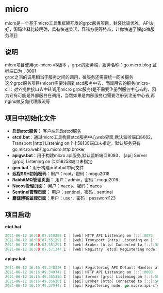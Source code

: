 # micro
micro是一个基于micro工具集框架开发的grpc服务项目，封装比较优雅，API友好，源码注释比较明确，具有快速灵活，容错方便等特点，让你快速了解go微服务项目

## 说明
micro项目使用go-micro v3版本 ，grpc的服务端，服务名称：go.micro.blog 监听端口为：8001  
grpc之间的调用相当于服务之间的调用，微服务还需要统一网关服务  
这个grpc服务项目(micor)需要注册到etcd服务中去，而调用它的服务(micro-cli：对外提供接口去中转调用micro grpc服务)是不需要注册到服务中心去的，因为它有可能是外部服务在调用，当然如果是内部服务也需要注册到注册中心去,再nginx做反向代理限流等  

## 项目中初始化文件
- **启动etct服务：** 客户端启动etcd服务
- **etcd.bat**：通过micro工具构建etcd服务中心web界面,默认监听端口8082， Transport [http] Listening on [::]:58130端口未指定，默认服务只有go.micro.web和go.micro.http.broker
- **apigw.bat**：用于构建micro api服务,默认监听端口8080， [api] Server [grpc] Listening on [::]:58258端口未指定
- **gen.bat**：用于构建protobuf中间文件
- **远程SSH初始密码**：用户：root，密码：mogu2018
- **RabbitMQ管理页面：** 用户：admin，密码：mogu2018
- **Nacos管理页面：** 用户：nacos，密码：nacos
- **Sentinel管理页面：** 用户：sentinel，密码：sentinel
- **蘑菇博客监控页面**：用户：user，密码：password123


## 项目启动
**etct.bat**
```go
2021-06-12 16:09:07.550288 I | [web] HTTP API Listening on [::]:8082
2021-06-12 16:09:07.551291 I | [web] Transport [http] Listening on [::]:58130
2021-06-12 16:09:07.551291 I | [web] Broker [http] Connected to [::]:58131
2021-06-12 16:09:07.571344 I | [web] Registry [etcd] Registering node: go.micro.web-6feb1024-a20a-4c4c-94f9-966a5d401d3b

```

**apigw.bat**
```go
2021-06-12 16:16:49.348338 I | [api] Registering API Default Handler at /
2021-06-12 16:16:49.349342 I | [api] HTTP API Listening on [::]:8080
2021-06-12 16:16:49.355356 I | [api] Server [grpc] Listening on [::]:58258
2021-06-12 16:16:49.356361 I | [api] Broker [http] Connected to [::]:58259
2021-06-12 16:16:49.375447 I | [api] Registering node: go.micro.api-cf4e6fa5-2f61-4bdb-b33e-3edd077811a5
```

